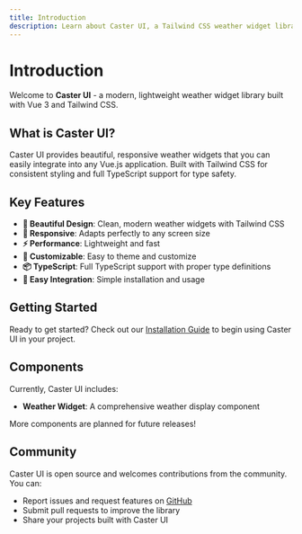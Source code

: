 ```yaml
---
title: Introduction
description: Learn about Caster UI, a Tailwind CSS weather widget library.
---
```


# Introduction

Welcome to **Caster UI** - a modern, lightweight weather widget library built with Vue 3 and Tailwind CSS.

## What is Caster UI?

Caster UI provides beautiful, responsive weather widgets that you can easily integrate into any Vue.js application. Built with Tailwind CSS for consistent styling and full TypeScript support for type safety.

## Key Features

- **🎨 Beautiful Design**: Clean, modern weather widgets with Tailwind CSS
- **📱 Responsive**: Adapts perfectly to any screen size
- **⚡ Performance**: Lightweight and fast
- **🔧 Customizable**: Easy to theme and customize
- **📦 TypeScript**: Full TypeScript support with proper type definitions
- **🚀 Easy Integration**: Simple installation and usage

## Getting Started

Ready to get started? Check out our [Installation Guide](/website/overview/installation) to begin using Caster UI in your project.

## Components

Currently, Caster UI includes:

- **Weather Widget**: A comprehensive weather display component

More components are planned for future releases!

## Community

Caster UI is open source and welcomes contributions from the community. You can:

- Report issues and request features on [GitHub](https://github.com/sbozhook/caster)
- Submit pull requests to improve the library
- Share your projects built with Caster UI

